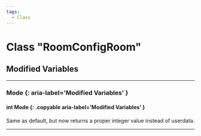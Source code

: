 ```yaml
---
tags:
  - Class
---
```

# Class "RoomConfigRoom"

## Modified Variables
___
### Mode {: aria-label='Modified Variables' }
#### int Mode  {: .copyable aria-label='Modified Variables' }
Same as default, but now returns a proper integer value instead of userdata.

___